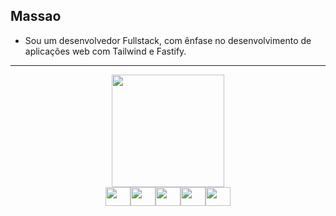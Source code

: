 ## Massao

- Sou um desenvolvedor Fullstack, com ênfase no desenvolvimento de aplicações web com Tailwind e Fastify.
---

<div align="center">
  <a href="https://github.com/massao456">
    <img height="180em" src="https://github-readme-stats.vercel.app/api/top-langs/?username=massao456&layout=compact&langs_count=7&theme=dracula"/>
  </a>
</div>
  
<div style="display: flex; justify-content: center;" align="center">
  <img align="center" height="30" width="40" src="https://cdn.jsdelivr.net/gh/devicons/devicon@latest/icons/tailwindcss/tailwindcss-original.svg"/>
  <img align="center" height="30" width="40" src="https://cdn.jsdelivr.net/gh/devicons/devicon@latest/icons/fastify/fastify-plain.svg"/>
  <img align="center" height="30" width="40" src="https://cdn.jsdelivr.net/gh/devicons/devicon/icons/typescript/typescript-plain.svg" />
  <img align="center" height="30" width="40" src="https://cdn.jsdelivr.net/gh/devicons/devicon/icons/javascript/javascript-plain.svg" />
  <img align="center" height="30" width="40" src="https://cdn.jsdelivr.net/gh/devicons/devicon/icons/nodejs/nodejs-plain-wordmark.svg" />
</div>

